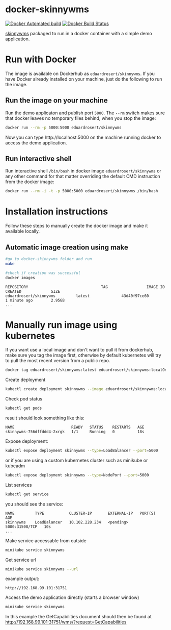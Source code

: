 # docker-skinnywms
[![Docker Automated build](https://img.shields.io/docker/cloud/automated/eduardrosert/skinnywms.svg)](https://hub.docker.com/r/eduardrosert/skinnywms)
[![Docker Build Status](https://img.shields.io/docker/cloud/build/eduardrosert/skinnywms.svg)](https://hub.docker.com/r/eduardrosert/skinnywms)

[skinnywms](https://github.com/ecmwf/skinnywms) packaged to run in a docker container with a simple demo application.

# Run with Docker
The image is available on Dockerhub as ``eduardrosert/skinnywms``. If you have Docker already installed on your machine, just do the following to run the image.

## Run the image on your machine
Run the demo applicaton and publish port ``5000``. The ``--rm`` switch makes sure that docker leaves no temporary files behind, when you stop the image:
```bash
docker run --rm -p 5000:5000 eduardrosert/skinnywms
```
Now you can type http://localhost:5000 on the machine running docker to access the demo application.

## Run interactive shell
Run interactive shell ``/bin/bash`` in docker image ``eduardrosert/skinnywms`` or any other command for that matter overriding the default CMD instruction from the docker image:
```bash
docker run --rm -i -t -p 5000:5000 eduardrosert/skinnywms /bin/bash
```

# Installation instructions
Follow these steps to manually create the docker image and make it available locally.

## Automatic image creation using make
```bash
#go to docker-skinnywms folder and run
make

#check if creation was successful
docker images
```
```
REPOSITORY                                TAG                 IMAGE ID            CREATED             SIZE
eduardrosert/skinnywms         latest              43d40f97ce60        1 minute ago        2.95GB
...
```

# Manually run image using kubernetes
If you want use a local image and don't want to pull it from dockerhub, make sure you tag the image first, otherwise by default kubernetes will try to pull the most recent version from a public repo.
```bash
docker tag eduardrosert/skinnywms:latest eduardrosert/skinnywms:localOnly
```

Create deployment
```bash
kubectl create deployment skinnywms --image eduardrosert/skinnywms:localOnly
```
Check pod status
```bash
kubectl get pods
```
result should look something like this:
```
NAME                         READY   STATUS    RESTARTS   AGE
skinnywms-756dffddd4-2xrgk   1/1     Running   0          18s
```

Expose deployment:
```bash
kubectl expose deployment skinnywms --type=LoadBalancer --port=5000
```
or if you are using a custom kubernetes cluster such as minikube or kubeadm
```bash
kubectl expose deployment skinnywms --type=NodePort --port=5000
```

List services
```bash
kubectl get service
```
you should see the service:
```
NAME         TYPE           CLUSTER-IP       EXTERNAL-IP   PORT(S)          AGE
skinnywms    LoadBalancer   10.102.228.234   <pending>     5000:31508/TCP   10s
...
```

Make service accessable from outside
```bash
minikube service skinnywms
```

Get service url
```bash
minikube service skinnywms --url
```
example output:
```
http://192.168.99.101:31751
```

Access the demo application directly (starts a browser window)
```bash
minikube service skinnywms
```
In this example the GetCapabilities document should then be found at http://192.168.99.101:31751/wms/?request=GetCapabilities
